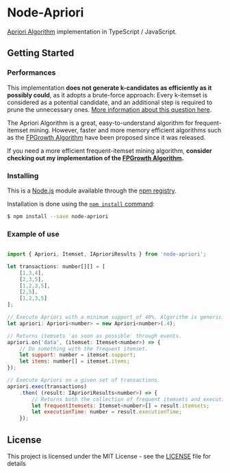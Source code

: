 # Node-Apriori
[Apriori Algorithm](https://en.wikipedia.org/wiki/Apriori_algorithm) implementation in TypeScript / JavaScript.

## Getting Started

### Performances

This implementation **does not generate k-candidates as efficiently as it possibly could**, as it adopts a brute-force approach: Every k-itemset is considered as a potential candidate, and an additional step is required to prune the unnecessary ones. [More information about this question here](http://paulallen.ca/apriori-algorithm-generating-candidate-fis/).

The Apriori Algorithm is a great, easy-to-understand algorithm for frequent-itemset mining. However, faster and more memory efficient algorithms such as the [FPGrowth Algorithm](https://en.wikibooks.org/wiki/Data_Mining_Algorithms_In_R/Frequent_Pattern_Mining/The_FP-Growth_Algorithm) have been proposed since it was released.

If you need a more efficient frequent-itemset mining algorithm, **consider checking out my implementation of the [FPGrowth Algorithm](https://github.com/alexisfacques/Node-FPGrowth).**

### Installing

This is a [Node.js](https://nodejs.org/en/) module available through the [npm registry](https://www.npmjs.com/).

Installation is done using the [`npm install` command](https://docs.npmjs.com/getting-started/installing-npm-packages-locally):

```bash
$ npm install --save node-apriori
```

### Example of use

```js

import { Apriori, Itemset, IAprioriResults } from 'node-apriori';

let transactions: number[][] = [
    [1,3,4],
    [2,3,5],
    [1,2,3,5],
    [2,5],
    [1,2,3,5]
];

// Execute Apriori with a minimum support of 40%. Algorithm is generic.
let apriori: Apriori<number> = new Apriori<number>(.4);

// Returns itemsets 'as soon as possible' through events.
apriori.on('data', (itemset: Itemset<number>) => {
    // Do something with the frequent itemset.
    let support: number = itemset.support;
    let items: number[] = itemset.items;
});

// Execute Apriori on a given set of transactions.
apriori.exec(transactions)
    .then( (result: IAprioriResults<number>) => {
        // Returns both the collection of frequent itemsets and execution time in millisecond.
        let frequentItemsets: Itemset<number>[] = result.itemsets;
        let executionTime: number = result.executionTime;
    });


```

## License

This project is licensed under the MIT License - see the [LICENSE](LICENSE) file for details
